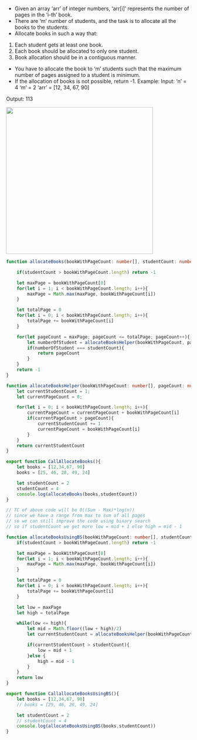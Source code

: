 - Given an array ‘arr’ of integer numbers, ‘arr[i]’ represents the number of pages in the ‘i-th’ book.
- There are ‘m’ number of students, and the task is to allocate all the books to the students.
- Allocate books in such a way that:
1. Each student gets at least one book.
2. Each book should be allocated to only one student.
3. Book allocation should be in a contiguous manner.

- You have to allocate the book to ‘m’ students such that the maximum number of pages assigned to a student is minimum.
- If the allocation of books is not possible, return -1.
Example:
Input: ‘n’ = 4 ‘m’ = 2 
‘arr’ = [12, 34, 67, 90]

Output: 113

<img width=400 height=400 src="https://github.com/user-attachments/assets/a83c6467-4591-4fbc-9528-4f639d95b118">


```ts
function allocateBooks(bookWithPageCount: number[], studentCount: number){

    if(studentCount > bookWithPageCount.length) return -1

    let maxPage = bookWithPageCount[0]
    for(let i = 1; i < bookWithPageCount.length; i++){
        maxPage = Math.max(maxPage, bookWithPageCount[i])
    }

    let totalPage = 0
    for(let i = 0; i < bookWithPageCount.length; i++){
        totalPage += bookWithPageCount[i]
    }

    for(let pageCount = maxPage; pageCount <= totalPage; pageCount++){
        let numberOfStudent = allocateBooksHelper(bookWithPageCount, pageCount)
        if(numberOfStudent === studentCount){
            return pageCount
        }
    }
    return -1
}

function allocateBooksHelper(bookWithPageCount: number[], pageCount: number){
    let currentStudentCount = 1;
    let currentPageCount = 0;

    for(let i = 0; i < bookWithPageCount.length; i++){
        currentPageCount = currentPageCount + bookWithPageCount[i]
        if(currentPageCount > pageCount){
            currentStudentCount += 1
            currentPageCount = bookWithPageCount[i]
        }
    }
    return currentStudentCount
}

export function CallAllocateBooks(){
    let books = [12,34,67, 90]
    books = [25, 46, 28, 49, 24]

    let studentCount = 2
    studentCount = 4
    console.log(allocateBooks(books,studentCount))
}

// TC of above code will be O((Sum - Max)*log(n))
// since we have a range from max to sum of all pages
// so we can still improve the code using binary search
// so if studentCount we get more low = mid + 1 else high = mid - 1

function allocateBooksUsingBS(bookWithPageCount: number[], studentCount: number){
    if(studentCount > bookWithPageCount.length) return -1

    let maxPage = bookWithPageCount[0]
    for(let i = 1; i < bookWithPageCount.length; i++){
        maxPage = Math.max(maxPage, bookWithPageCount[i])
    }

    let totalPage = 0
    for(let i = 0; i < bookWithPageCount.length; i++){
        totalPage += bookWithPageCount[i]
    }

    let low = maxPage
    let high = totalPage

    while(low <= high){
        let mid = Math.floor((low + high)/2)
        let currentStudentCount = allocateBooksHelper(bookWithPageCount, mid)

        if(currentStudentCount > studentCount){
            low = mid + 1
        }else {
            high = mid - 1
        }
    }
    return low
}

export function CallallocateBooksUsingBS(){
    let books = [12,34,67, 90]
    // books = [25, 46, 28, 49, 24]

    let studentCount = 2
    // studentCount = 4
    console.log(allocateBooksUsingBS(books,studentCount))
}

```
